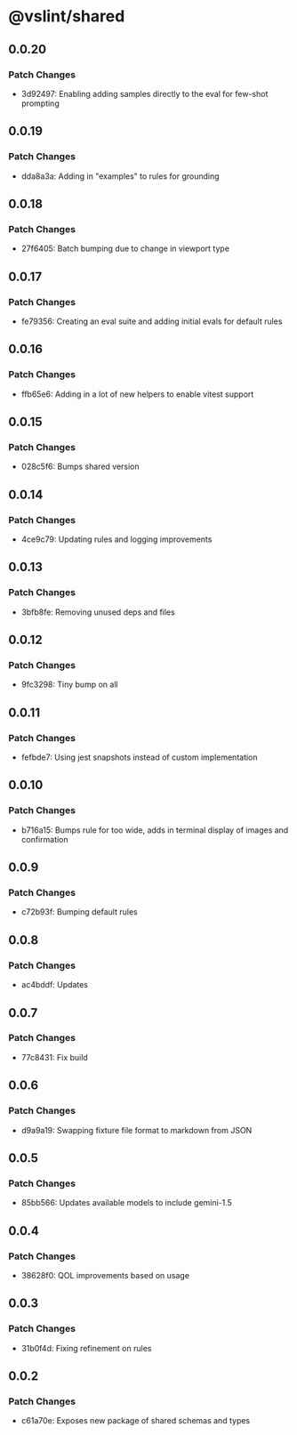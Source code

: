 # @vslint/shared

## 0.0.20

### Patch Changes

- 3d92497: Enabling adding samples directly to the eval for few-shot prompting

## 0.0.19

### Patch Changes

- dda8a3a: Adding in "examples" to rules for grounding

## 0.0.18

### Patch Changes

- 27f6405: Batch bumping due to change in viewport type

## 0.0.17

### Patch Changes

- fe79356: Creating an eval suite and adding initial evals for default rules

## 0.0.16

### Patch Changes

- ffb65e6: Adding in a lot of new helpers to enable vitest support

## 0.0.15

### Patch Changes

- 028c5f6: Bumps shared version

## 0.0.14

### Patch Changes

- 4ce9c79: Updating rules and logging improvements

## 0.0.13

### Patch Changes

- 3bfb8fe: Removing unused deps and files

## 0.0.12

### Patch Changes

- 9fc3298: Tiny bump on all

## 0.0.11

### Patch Changes

- fefbde7: Using jest snapshots instead of custom implementation

## 0.0.10

### Patch Changes

- b716a15: Bumps rule for too wide, adds in terminal display of images and confirmation

## 0.0.9

### Patch Changes

- c72b93f: Bumping default rules

## 0.0.8

### Patch Changes

- ac4bddf: Updates

## 0.0.7

### Patch Changes

- 77c8431: Fix build

## 0.0.6

### Patch Changes

- d9a9a19: Swapping fixture file format to markdown from JSON

## 0.0.5

### Patch Changes

- 85bb566: Updates available models to include gemini-1.5

## 0.0.4

### Patch Changes

- 38628f0: QOL improvements based on usage

## 0.0.3

### Patch Changes

- 31b0f4d: Fixing refinement on rules

## 0.0.2

### Patch Changes

- c61a70e: Exposes new package of shared schemas and types
